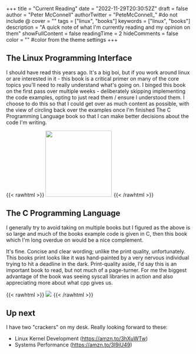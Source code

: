 +++
title = "Current Reading"
date = "2022-11-29T20:30:52Z"
draft = false
author = "Peter McConnell"
authorTwitter = "PeteMcConnell_" #do not include @
cover = ""
tags = ["linux", "books"]
keywords = ["linux", "books"]
description = "A quick note of what I'm currently reading and my opinion on them"
showFullContent = false
readingTime = 2
hideComments = false
color = "" #color from the theme settings
+++

The Linux Programming Interface
-------------------------------

I should have read this years ago. It's a big boi, but if you work around linux
or are interested in it - this book is a critical primer on many of the core
topics you'll need to really understand what's going on. I binged this book on
the first pass over multiple weeks - deliberately skipping implementing the
code examples, opting to just read them / ensure I understood them. I choose to
do this so that I could get over as much content as possible, with the view of
circling back over the examples once I'm finished The C Programming Language
book so that I can make better decisions about the code I'm writing.

{{< rawhtml >}}
<a href="https://www.amazon.com/Linux-Programming-Interface-System-Handbook/dp/1593272200?crid=1DXMBKFNYR6I4&keywords=the+linux+programming+interface&qid=1672318042&sprefix=the+linux+programming+interfa%2Caps%2C183&sr=8-1&linkCode=li2&tag=mobile052c67f-20&linkId=5a628a4a0310f010f8843eec26340d21&language=en_US&ref_=as_li_ss_il" target="_blank"><img border="0" src="https://s.cdnshm.com/catalog/pt/t/33820519/linux-programming-interface.jpg" height="180" ></a><img src="https://ir-na.amazon-adsystem.com/e/ir?t=mobile052c67f-20&language=en_US&l=li2&o=1&a=1593272200" width="1" height="1" border="0" alt="" style="border:none !important; margin:0px !important;" />
{{< /rawhtml >}}


The C Programming Language
--------------------------

I generally try to avoid taking on multiple books but I figured as the above is
so large and much of the books example code is given in C, then this book which
I'm long overdue on would be a nice complement.

It's fine. Concise and clear wording; unlike the print quality, unfortunately.
This books print looks like it was hand-painted by a very nervous individual trying
to hit a deadline in the dark. Print-quality aside, I'd say this is an
important book to read, but not much of a page-turner. For me the biggest
advantage of the book was seeing syscall libraries in action and also
appreciating more about what cpp gives us.

{{< rawhtml >}}
<a href="https://www.amazon.com/Programming-Language-2nd-Brian-Kernighan/dp/0131103628?crid=18TBDWGH446SY&keywords=the+c+programming+language&qid=1672318154&sprefix=the+c+progr%2Caps%2C161&sr=8-1&linkCode=li2&tag=mobile052c67f-20&linkId=a74299466e17d38e6564338bf456bedd&language=en_US&ref_=as_li_ss_il" target="_blank"><img border="0" src="https://m.media-amazon.com/images/I/C1bOAdsnZnS._CR504,0,3024,3024_UX256.jpg" ></a><img src="https://ir-na.amazon-adsystem.com/e/ir?t=mobile052c67f-20&language=en_US&l=li2&o=1&a=0131103628" width="1" height="1" border="0" alt="" style="border:none !important; margin:0px !important;" />
{{< /rawhtml >}}


Up next
-------

I have two "crackers" on my desk. Really looking forward to these:

- Linux Kernel Development (https://amzn.to/3hXuWTw)
- Systems Performance (https://amzn.to/3I9iU49)
